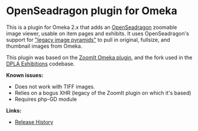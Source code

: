 OpenSeadragon plugin for Omeka
===

This is a plugin for Omeka 2.x that adds an [OpenSeadragon](http://openseadragon.github.io)
zoomable image viewer, usable on item pages and exhibits. It uses OpenSeadragon's
support for ["legacy image pyramids"](http://openseadragon.github.io/examples/tilesource-legacy/)
to pull in original, fullsize, and thumbnail images from Omeka.

This plugin was based on the [ZoomIt Omeka plugin](https://github.com/omeka/plugin-Zoomit), and
the fork used in the [DPLA Exhibitions](https://github.com/dpla/exhibitions) codebase.

**Known issues:**

* Does not work with TIFF images.
* Relies on a bogus XHR (legacy of the ZoomIt plugin on which it's based)
* Requires php-GD module

**Links:**

* [Release History](https://github.com/dpla/omeka-OpenSeadragon/wiki/Release-History)